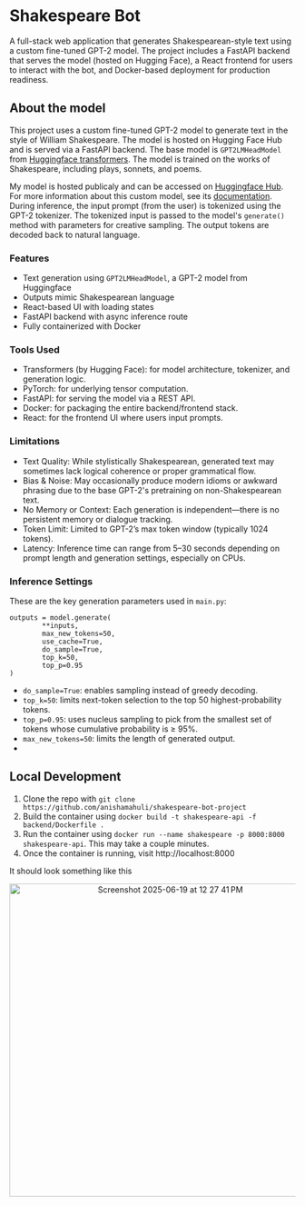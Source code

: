 # Shakespeare Bot #

A full-stack web application that generates Shakespearean-style text using a custom fine-tuned GPT-2 model. The project includes a FastAPI backend that serves the model (hosted on Hugging Face), a React frontend for users to interact with the bot, and Docker-based deployment for production readiness. 


## About the model ##
This project uses a custom fine-tuned GPT-2 model to generate text in the style of William Shakespeare. The model is hosted on Hugging Face Hub and is served via a FastAPI backend.
The base model is `GPT2LMHeadModel` from [Huggingface transformers](https://huggingface.co/docs/transformers/en/index).
The model is trained on the works of Shakespeare, including plays, sonnets, and poems. 

My model is hosted publicaly and can be accessed on [Huggingface Hub](https://huggingface.co/amahuli/shakespeare-llm). For more information about this custom model, see its [documentation](https://github.com/anishamahuli/shakespeare-llm).
During inference, the input prompt (from the user) is tokenized using the GPT-2 tokenizer. The tokenized input is passed to the model's `generate()` method with parameters for creative sampling. The output tokens are decoded back to natural language.


### Features ###
- Text generation using `GPT2LMHeadModel`, a GPT-2 model from Huggingface
- Outputs mimic Shakespearean language
- React-based UI with loading states
- FastAPI backend with async inference route
- Fully containerized with Docker

### Tools Used ###
- Transformers (by Hugging Face): for model architecture, tokenizer, and generation logic.
- PyTorch: for underlying tensor computation.
- FastAPI: for serving the model via a REST API.
- Docker: for packaging the entire backend/frontend stack.
- React: for the frontend UI where users input prompts.

### Limitations ###
- Text Quality: While stylistically Shakespearean, generated text may sometimes lack logical coherence or proper grammatical flow.
- Bias & Noise: May occasionally produce modern idioms or awkward phrasing due to the base GPT-2's pretraining on non-Shakespearean text.
- No Memory or Context: Each generation is independent—there is no persistent memory or dialogue tracking.
- Token Limit: Limited to GPT-2’s max token window (typically 1024 tokens).
- Latency: Inference time can range from 5–30 seconds depending on prompt length and generation settings, especially on CPUs.

### Inference Settings ###
These are the key generation parameters used in `main.py`:
```
outputs = model.generate(
        **inputs,
        max_new_tokens=50,
        use_cache=True,
        do_sample=True,
        top_k=50,
        top_p=0.95
)
```
- `do_sample=True`: enables sampling instead of greedy decoding.
- `top_k=50`: limits next-token selection to the top 50 highest-probability tokens.
- `top_p=0.95`: uses nucleus sampling to pick from the smallest set of tokens whose cumulative probability is ≥ 95%.
- `max_new_tokens=50`: limits the length of generated output.
- 


## Local Development ##
1. Clone the repo with `git clone https://github.com/anishamahuli/shakespeare-bot-project`
2. Build the container using `docker build -t shakespeare-api -f backend/Dockerfile .`
3. Run the container using `docker run --name shakespeare -p 8000:8000 shakespeare-api`. This may take a couple minutes.
4. Once the container is running, visit http://localhost:8000

It should look something like this
<p align="center">
<img width="551" alt="Screenshot 2025-06-19 at 12 27 41 PM" src="https://github.com/user-attachments/assets/d1053e1b-a6a5-46cb-adc6-3731ec0325ed" />
</p>


